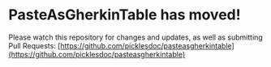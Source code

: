 # PasteAsGherkinTable has moved!

Please watch this repository for changes and updates, as well as submitting Pull Requests: [https://github.com/picklesdoc/pasteasgherkintable](https://github.com/picklesdoc/pasteasgherkintable) 
